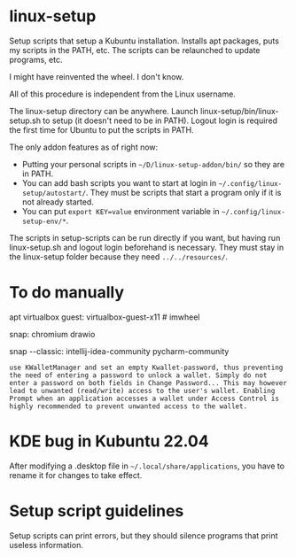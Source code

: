 # linux-setup

Setup scripts that setup a Kubuntu installation. Installs apt packages, puts my scripts in the PATH, etc. The scripts can be relaunched to update programs, etc.

I might have reinvented the wheel. I don't know.

All of this procedure is independent from the Linux username.

The linux-setup directory can be anywhere. Launch linux-setup/bin/linux-setup.sh to setup (it doesn't need to be in PATH). Logout login is required the first time for Ubuntu to put the scripts in PATH.

The only addon features as of right now:
- Putting your personal scripts in `~/D/linux-setup-addon/bin/` so they are in PATH.
- You can add bash scripts you want to start at login in `~/.config/linux-setup/autostart/`. They must be scripts that start a program only if it is not already started.
- You can put `export KEY=value` environment variable in `~/.config/linux-setup-env/*`.

The scripts in setup-scripts can be run directly if you want, but having run linux-setup.sh and logout login beforehand is necessary. They must stay in the linux-setup folder because they need `../../resources/`.

# To do manually

apt virtualbox guest: virtualbox-guest-x11 # imwheel

snap: chromium drawio

snap --classic: intellij-idea-community pycharm-community

`use KWalletManager and set an empty Kwallet-password, thus preventing the need of entering a password to unlock a wallet. Simply do not enter a password on both fields in Change Password... This may however lead to unwanted (read/write) access to the user's wallet. Enabling Prompt when an application accesses a wallet under Access Control is highly recommended to prevent unwanted access to the wallet.`

# KDE bug in Kubuntu 22.04

After modifying a .desktop file in `~/.local/share/applications`, you have to rename it for changes to take effect.

# Setup script guidelines

Setup scripts can print errors, but they should silence programs that print useless information.
